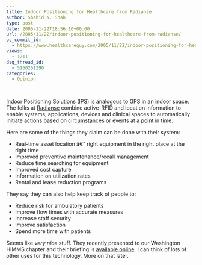 ```yaml
---
title: Indoor Positioning for Healthcare from Radianse
author: Shahid N. Shah
type: post
date: 2005-11-22T18:56:10+00:00
url: /2005/11/22/indoor-positioning-for-healthcare-from-radianse/
oc_commit_id:
  - https://www.healthcareguy.com/2005/11/22/indoor-positioning-for-healthcare-from-radianse/1478768932
views:
  - 1211
dsq_thread_id:
  - 5160251290
categories:
  - Opinion

---
```

Indoor Positioning Solutions (IPS) is analogous to GPS in an indoor space. The folks at [Radianse][1] combine active-RFID and location information to enable systems, applications, devices and clinical spaces to automatically initiate actions based on circumstances or events at a point in time.

Here are some of the things they claim can be done with their system:

  * Real-time asset location â€“ right equipment in the right place at the right time
  * Improved preventive maintenance/recall management
  * Reduce time searching for equipment
  * Improved cost capture
  * Information on utilization rates
  * Rental and lease reduction programs

They say they can also help keep track of people to:

  * Reduce risk for ambulatory patients
  * Improve flow times with accurate measures
  * Increase staff security
  * Improve satisfaction
  * Spend more time with patients

Seems like _very nice_ stuff. They recently presented to our Washington HIMMS chapter and their briefing is [available online][2]. I can think of lots of other uses for this technology. More on that later.

 [1]: http://www.radianse.com/
 [2]: http://www.himss-nca.org/presentations/Presentation-Butler.ppt